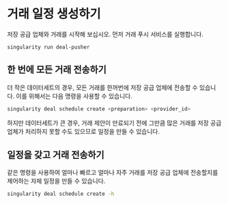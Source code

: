 # 거래 일정 생성하기

저장 공급 업체와 거래를 시작해 보십시오. 먼저 거래 푸시 서비스를 실행합니다.

```
singularity run deal-pusher
```

## 한 번에 모든 거래 전송하기

더 작은 데이터세트의 경우, 모든 거래를 한꺼번에 저장 공급 업체에 전송할 수 있습니다. 이를 위해서는 다음 명령을 사용할 수 있습니다.

```sh
singularity deal schedule create <preparation> <provider_id>
```

하지만 데이터세트가 큰 경우, 거래 제안이 만료되기 전에 그만큼 많은 거래를 저장 공급 업체가 처리하지 못할 수도 있으므로 일정을 만들 수 있습니다.

## 일정을 갖고 거래 전송하기

같은 명령을 사용하여 얼마나 빠르고 얼마나 자주 거래를 저장 공급 업체에 전송할지를 제어하는 자체 일정을 만들 수 있습니다.
```sh
singularity deal schedule create -h
```